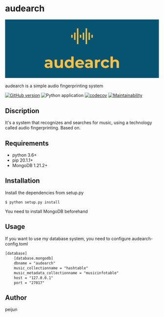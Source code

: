 # audearch

![header](https://raw.githubusercontent.com/audearch/branding/main/images/header.png)

audearch is a simple audio fingerprinting system

[![GitHub version](https://badge.fury.io/gh/peijun%2Fauderch.svg)](https://badge.fury.io/gh/peijun%2Fauderch)
![Python application](https://github.com/audearch/audearch/workflows/Python%20application/badge.svg?branch=develop)
[![codecov](https://codecov.io/gh/audearch/audearch/branch/master/graph/badge.svg)](https://codecov.io/gh/audearch/audearch)
[![Maintainability](https://api.codeclimate.com/v1/badges/3a68a57d0d25eedcb465/maintainability)](https://codeclimate.com/github/audearch/audearch/maintainability)

## Discription

It's a system that recognizes and searches for music, using a technology called audio fingerprinting. Based on.

## Requirements

- python 3.6+
- pip 20.1.1+
- MongoDB 1.21.2+

## Installation

Install the dependencies from setup.py

```
$ python setup.py install
```

You need to install MongoDB beforehand

## Usage

If you want to use my database system, you need to configure audearch-config.toml

```
[database]
    [database.mongodb]
    dbname = "audearch"
    music_collectionname = "hashtable"
    music_metadata_collectionname = "musicinfotable"
    host = "127.0.0.1"
    port = "27017"
```


## Author

peijun
